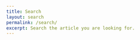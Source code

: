 ```yaml
---
title: Search
layout: search
permalink: /search/
excerpt: Search the article you are looking for.
---
```

